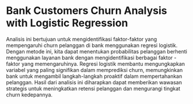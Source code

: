 # Bank Customers Churn Analysis with Logistic Regression

Analisis ini bertujuan untuk mengidentifikasi faktor-faktor yang mempengaruhi churn pelanggan di bank menggunakan regresi logistik. Dengan metode ini, kita dapat menentukan probabilitas pelanggan berhenti menggunakan layanan bank dengan mengidentifikasi berbagai faktor - faktor yang memengaruhinya. Regresi logistik membantu mengungkapkan variabel yang paling signifikan dalam memprediksi churn, memungkinkan bank untuk mengambil langkah-langkah proaktif dalam mempertahankan pelanggan. Hasil dari analisis ini diharapkan dapat memberikan wawasan strategis untuk meningkatkan retensi pelanggan dan mengurangi tingkat churn kedepannya.
